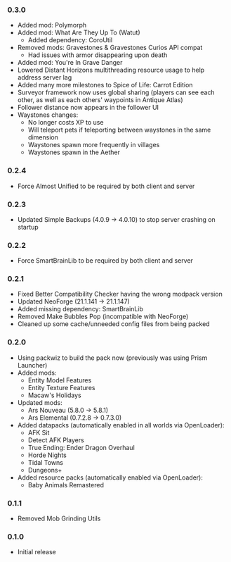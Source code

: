 ### 0.3.0
- Added mod: Polymorph
- Added mod: What Are They Up To (Watut)
    - Added dependency: CoroUtil
- Removed mods: Gravestones & Gravestones Curios API compat
    - Had issues with armor disappearing upon death
- Added mod: You're In Grave Danger
- Lowered Distant Horizons multithreading resource usage to help address server lag
- Added many more milestones to Spice of Life: Carrot Edition
- Surveyor framework now uses global sharing (players can see each other, as well as each others' waypoints in Antique Atlas)
- Follower distance now appears in the follower UI
- Waystones changes:
    - No longer costs XP to use
    - Will teleport pets if teleporting between waystones in the same dimension
    - Waystones spawn more frequently in villages
    - Waystones spawn in the Aether

### 0.2.4
- Force Almost Unified to be required by both client and server

### 0.2.3
- Updated Simple Backups (4.0.9 -> 4.0.10) to stop server crashing on startup

### 0.2.2
- Force SmartBrainLib to be required by both client and server

### 0.2.1
- Fixed Better Compatibility Checker having the wrong modpack version
- Updated NeoForge (21.1.141 -> 21.1.147)
- Added missing dependency: SmartBrainLib
- Removed Make Bubbles Pop (incompatible with NeoForge)
- Cleaned up some cache/unneeded config files from being packed

### 0.2.0
- Using packwiz to build the pack now (previously was using Prism Launcher)
- Added mods:
    - Entity Model Features
    - Entity Texture Features
    - Macaw's Holidays
- Updated mods:
    - Ars Nouveau (5.8.0 -> 5.8.1)
    - Ars Elemental (0.7.2.8 -> 0.7.3.0)
- Added datapacks (automatically enabled in all worlds via OpenLoader):
    - AFK Sit
    - Detect AFK Players
    - True Ending: Ender Dragon Overhaul
    - Horde Nights
    - Tidal Towns
    - Dungeons+
- Added resource packs (automatically enabled via OpenLoader):
    - Baby Animals Remastered

### 0.1.1
- Removed Mob Grinding Utils

### 0.1.0
- Initial release
